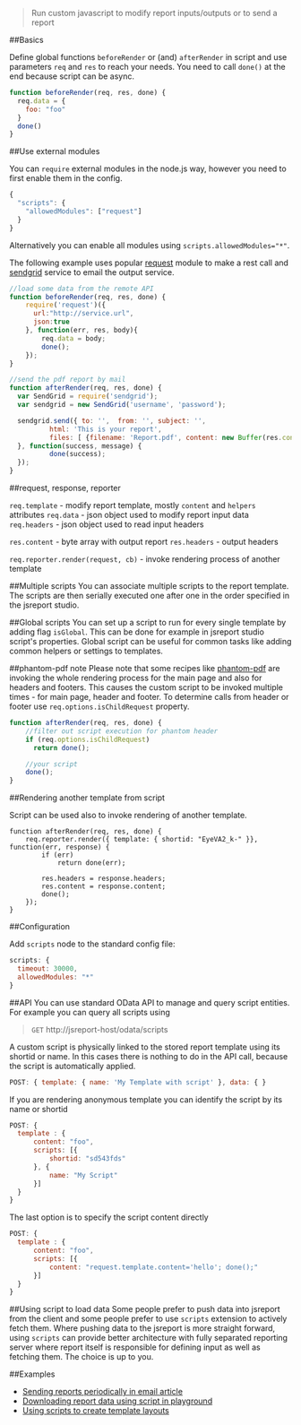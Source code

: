 > Run custom javascript to modify report inputs/outputs or to send a report

##Basics

Define global functions `beforeRender`  or (and) `afterRender` in script and use parameters  `req` and `res` to reach your needs. You need to call `done()` at the end because script can be async. 

```js
function beforeRender(req, res, done) {
  req.data = {
    foo: "foo"
  }
  done()
}
```

##Use external modules

You can `require` external modules in the node.js way, however you need to first enable them in the config. 
```js
{
  "scripts": {
    "allowedModules": ["request"]
  }
}
```

Alternatively you can enable all modules using `scripts.allowedModules="*"`.


The following example uses popular [request](https://github.com/request/request) module to make a rest call and [sendgrid](https://github.com/sendgrid/sendgrid-nodejs) service to email the output service.

```js
//load some data from the remote API
function beforeRender(req, res, done) {
    require('request')({ 
      url:"http://service.url", 
      json:true 
    }, function(err, res, body){
        req.data = body;
        done();
    });
}

//send the pdf report by mail
function afterRender(req, res, done) {
  var SendGrid = require('sendgrid');
  var sendgrid = new SendGrid('username', 'password');

  sendgrid.send({ to: '',  from: '', subject: '',
          html: 'This is your report',
          files: [ {filename: 'Report.pdf', content: new Buffer(res.content) }]
  }, function(success, message) {          
          done(success);
  });
}
```

##request, response, reporter

`req.template` - modify report template, mostly `content` and `helpers` attributes
`req.data` - json object used to modify report input data
`req.headers` - json object used to read input headers

`res.content` - byte array with output report
`res.headers` - output headers

`req.reporter.render(request, cb)` - invoke rendering process of another template

##Multiple scripts
You can associate multiple scripts to the report template. The scripts are then serially executed one after one in the order specified in the jsreport studio.

##Global scripts
You can set up a script to run for every single template by adding flag `isGlobal`. This can be done for example in jsreport studio script's properties. Global script can be useful for common tasks like adding common helpers or settings to templates.

##phantom-pdf note
Please note that some recipes like [phantom-pdf](/learn/phantom-pdf) are invoking the whole rendering process for the main page and also for headers and footers. This causes the custom script to be invoked multiple times - for main page, header and footer. To determine calls from header or footer use `req.options.isChildRequest` property.

```js
function afterRender(req, res, done) {
    //filter out script execution for phantom header
    if (req.options.isChildRequest)
      return done();

    //your script
    done();
}
```

##Rendering another template from script

Script can be used also to invoke rendering of another template. 
```
function afterRender(req, res, done) {
    req.reporter.render({ template: { shortid: "EyeVA2_k-" }}, function(err, response) {
        if (err)
            return done(err);
        
        res.headers = response.headers;
        res.content = response.content;
        done();
    });    
}
```

##Configuration

Add `scripts` node to the standard config file:

```js
scripts: {
  timeout: 30000,
  allowedModules: "*"  
}
```

##API
You can use standard OData API to manage and query script entities. For example you can query all scripts using
> `GET` http://jsreport-host/odata/scripts

A custom script is physically linked to the stored report template using its shortid or name. In this cases there is nothing to do in the API call, because the script is automatically applied.

```js
POST: { template: { name: 'My Template with script' }, data: { }
```

If you are rendering anonymous template you can identify the script by its name or shortid

```js
POST: {
  template : {
	  content: "foo",
	  scripts: [{
		  shortid: "sd543fds"		  
	  }, {
		  name: "My Script"  
	  }]  	
  }
}  
```

The last option is to specify the script content directly
```js
POST: { 
  template : {
	  content: "foo",
	  scripts: [{
		  content: "request.template.content='hello'; done();"           
	  }]  	
  }
}  
```


##Using script to load data
Some people prefer to push data into jsreport from the client and some people prefer to use `scripts` extension to actively fetch them. Where pushing data to the jsreport is more straight forward, using `scripts` can provide better architecture with fully separated reporting server where report itself is responsible for defining input as well as fetching them. The choice is up to you. 


##Examples
- [Sending reports periodically in email article](http://jsreport.net/blog/sending-reports-periodically-in-email)
- [Downloading report data using script in playground](https://playground.jsreport.net/#/playground/lyWJuycgAc)
- [Using scripts to create template layouts](http://jsreport.net/blog/template-layouts)


